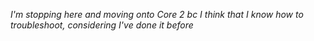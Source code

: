 *I'm stopping here and moving onto Core 2 bc I think that I know how to troubleshoot, considering I've done it before*